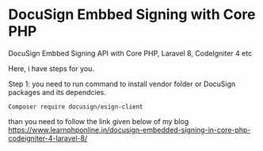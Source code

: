 # DocuSign Embbed Signing with Core PHP
DocuSign Embbed Signing API with Core PHP, Laravel 8, CodeIgniter 4 etc

Here, i have steps for you. 

Step 1: you need to run command to install vendor folder or DocuSign packages and its dependcies.

```
Composer require docusign/esign-client
```

than you need to follow the link given below of my blog
https://www.learnphponline.in/docusign-embedded-signing-in-core-php-codeigniter-4-laravel-8/
